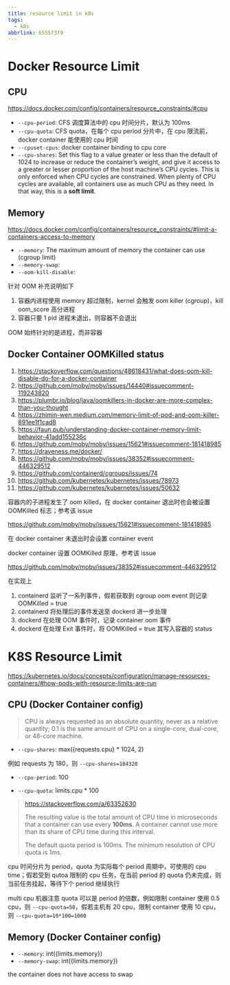 ```yaml
---
title: resource limit in k8s
tags:
  - k8s
abbrlink: 6555f3f9
---
```


# Docker Resource Limit

## CPU

https://docs.docker.com/config/containers/resource_constraints/#cpu

* `--cpu-period`: CFS 调度算法中的 cpu 时间分片，默认为 100ms
* `--cpu-quota`: CFS quota，在每个 cpu period 分片中，在 cpu 限流前，docker container 能使用的 cpu 时间
* `--cpuset-cpus`: docker container binding to cpu core
* `--cpu-shares`: Set this flag to a value greater or less than the default of 1024 to increase or reduce the container’s weight, and give it access to a greater or lesser proportion of the host machine’s CPU cycles. This is only enforced when CPU cycles are constrained. When plenty of CPU cycles are available, all containers use as much CPU as they need. In that way, this is a **soft limit**.

## Memory

https://docs.docker.com/config/containers/resource_constraints/#limit-a-containers-access-to-memory

* `--memory`: The maximum amount of memory the container can use (cgroup limit)
* `--memory-swap`:
* `--oom-kill-disable`:

针对 OOM 补充说明如下

1. 容器内进程使用 memory 超过限制，kernel 会触发 oom killer (cgroup)，kill oom_score 高分进程
2. 容器只要 1 pid 进程未退出，则容器不会退出

OOM 始终针对的是进程，而非容器

## Docker Container OOMKilled status

1. https://stackoverflow.com/questions/48618431/what-does-oom-kill-disable-do-for-a-docker-container
2. https://github.com/moby/moby/issues/14440#issuecomment-119243820
3. https://plumbr.io/blog/java/oomkillers-in-docker-are-more-complex-than-you-thought
4. https://zhimin-wen.medium.com/memory-limit-of-pod-and-oom-killer-891ee1f1cad8
5. https://faun.pub/understanding-docker-container-memory-limit-behavior-41add155236c
6. https://github.com/moby/moby/issues/15621#issuecomment-181418985
7. https://draveness.me/docker/
8. https://github.com/moby/moby/issues/38352#issuecomment-446329512
9. https://github.com/containerd/cgroups/issues/74
10. https://github.com/kubernetes/kubernetes/issues/78973
11. https://github.com/kubernetes/kubernetes/issues/50632

容器内的子进程发生了 oom killed，在 docker container 退出时也会被设置 OOMKilled 标志；参考该 issue

https://github.com/moby/moby/issues/15621#issuecomment-181418985

在 docker container 未退出时会设置 container event

docker container 设置 OOMKilled 原理，参考该 issue

https://github.com/moby/moby/issues/38352#issuecomment-446329512

在实现上

1. containerd 监听了一系列事件，假若获取到 cgroup oom event 则记录 OOMKilled = true
2. containerd 将处理后的事件发送至 dockerd 进一步处理
3. dockerd 在处理 OOM 事件时，记录 container oom 事件
4. dockerd 在处理 Exit 事件时，将 OOMKilled = true 其写入容器的 status

# K8S Resource Limit

https://kubernetes.io/docs/concepts/configuration/manage-resources-containers/#how-pods-with-resource-limits-are-run

## CPU (Docker Container config)

> CPU is always requested as an absolute quantity, never as a relative quantity; 0.1 is the same amount of CPU on a single-core, dual-core, or 48-core machine.

* `--cpu-shares`: max({requests.cpu} * 1024, 2)

例如 requests 为 180，则 `--cpu-shares=184320`

* `--cpu-period`: 100

* `--cpu-quota`: limits.cpu * 100

> https://stackoverflow.com/a/63352630
>
>  The resulting value is the total amount of CPU time in microseconds that a container can use every **100ms**. A container cannot use more than its share of CPU time during this interval.
>
> The default quota period is 100ms. The minimum resolution of CPU quota is 1ms.

cpu 时间分片为 period，quota 为实际每个 period 周期中，可使用的 cpu time；假若受到 qutoa 限制的 cpu 任务，在当前 period 的 quota 仍未完成，则当前任务挂起，等待下个 period 继续执行

multi cpu 机器注意 quota 可以是 period 的倍数，例如限制 container 使用 0.5 cpu，则 `--cpu-quota=50`，假若主机有 20 cpu，限制 container 使用 10 cpu，则 `--cpu-quota=10*100=1000`

## Memory (Docker Container config)

* `--memory`: int({limits.memory})
* `--memory-swap`: int({limits.memory})

the container does not have access to swap
